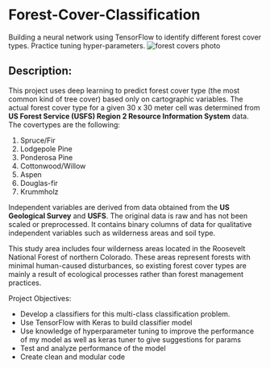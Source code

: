 # Forest-Cover-Classification
Building a neural network using TensorFlow to identify different forest cover types. Practice tuning hyper-parameters. 
![forest covers photo](https://github.com/jaimeggb/Forest-Cover-Classification/blob/main/other_resources/forest%20cover.png)

## Description: 
This project uses deep learning to predict forest cover type (the most common kind of tree cover) based only on cartographic variables. The actual forest cover type for a given 30 x 30 meter cell was determined from **US Forest Service (USFS) Region 2 Resource Information System** data. The covertypes are the following:

1. Spruce/Fir
2. Lodgepole Pine
3. Ponderosa Pine
4. Cottonwood/Willow
5. Aspen
6. Douglas-fir
7. Krummholz

Independent variables are derived from data obtained from the **US Geological Survey** and **USFS**. The original data is raw and has not been scaled or preprocessed. It contains binary columns of data for qualitative independent variables such as wilderness areas and soil type.

This study area includes four wilderness areas located in the Roosevelt National Forest of northern Colorado. These areas represent forests with minimal human-caused disturbances, so existing forest cover types are mainly a result of ecological processes rather than forest management practices.

Project Objectives:
- Develop a classifiers for this multi-class classification problem.
- Use TensorFlow with Keras to build classifier model
- Use knowledge of hyperparameter tuning to improve the performance of my model as well as keras tuner to give suggestions for params
- Test and analyze performance of the model
- Create clean and modular code
